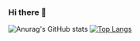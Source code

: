 ### Hi there 👋


![Anurag's GitHub stats](https://github-readme-stats.vercel.app/api?username=AlimovaKatrin&count_private=true&show_icons=true&theme=calm)
[![Top Langs](https://github-readme-stats.vercel.app/api/top-langs/?username=AlimovaKatrin&layout=compact&theme=calm&langs_count=8)](https://github.com/anuraghazra/github-readme-stats)

